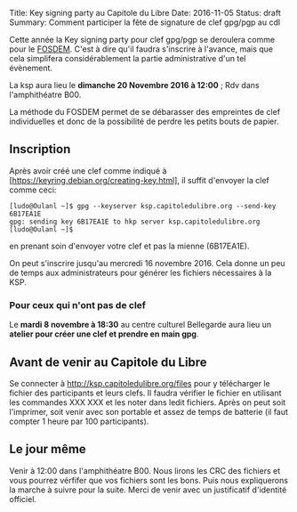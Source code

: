 Title: Key signing party au Capitole du Libre
Date: 2016-11-05
Status: draft
Summary: Comment participer la fête de signature de clef gpg/pgp au cdl

Cette année la Key signing party pour clef gpg/pgp se deroulera comme pour le [FOSDEM](http://fosdem.org). C'est à dire qu'il faudra s'inscrire à l'avance, mais que cela simplifera considérablement la partie administrative d'un tel évènement.

La ksp aura lieu le **dimanche 20 Novembre 2016 à 12:00** ; Rdv dans l'amphithéatre  B00.

La méthode du FOSDEM permet de se débarasser des empreintes de clef individuelles et donc de la possibilité de perdre les petits bouts de papier.

## Inscription

Après avoir créé une clef comme indiqué à [https://keyring.debian.org/creating-key.html], il suffit d'envoyer la clef comme ceci:

```
[ludo@Oulanl ~]$ gpg --keyserver ksp.capitoledulibre.org --send-key 6B17EA1E
gpg: sending key 6B17EA1E to hkp server ksp.capitoledulibre.org
[ludo@Oulanl ~]$
```

en prenant soin d'envoyer votre clef et pas la mienne (6B17EA1E).

On peut s'inscrire jusqu'au mercredi 16 novembre 2016. Cela donne un peu de temps aux administrateurs pour générer les fichiers nécessaires à la KSP.

### Pour ceux qui n'ont pas de clef

Le **mardi 8 novembre à 18:30** au centre culturel Bellegarde aura lieu un **atelier pour créer une clef et prendre en main gpg**.

## Avant de venir au Capitole du Libre

Se connecter à http://ksp.capitoledulibre.org/files pour y télécharger le fichier des participants et leurs clefs.  Il faudra vérifier le fichier en utilisant les commandes XXX XXX et les noter dans ledit fichiers. Après on peut soit l'imprimer, soit venir avec son portable et assez de temps de batterie (il faut compter 1 heure par 100 participants).

## Le jour même

Venir à 12:00 dans l'amphithéatre B00. Nous lirons les CRC des fichiers et vous pourrez vérfifer que vos fichiers sont les bons. Puis nous expliquerons la marche à suivre pour la suite. Merci de venir avec un justificatif d'identité officiel.
